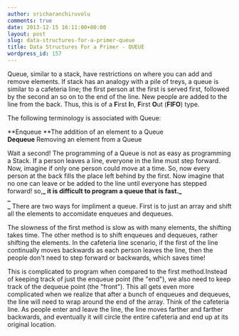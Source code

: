 ```yaml
---
author: sricharanchiruvolu
comments: true
date: 2013-12-15 16:11:00+00:00
layout: post
slug: data-structures-for-a-primer-queue
title: Data Structures For a Primer - QUEUE
wordpress_id: 157
---
```


Queue, similar to a stack, have restrictions on where you can add and remove elements. If stack has an analogy with a pile of treys, a queue is similar to a cafeteria line; the first person at the first is served first, followed by the second an so on to the end of the line. New people are added to the line from the back. Thus, this is of a **F**irst **I**n, **F**irst **O**ut (**FIFO**) type.  
  
The following terminology is associated with Queue:  
  
**Enqueue **The addition of an element to a Queue  
**Dequeue** Removing an element from a Queue  
  
Wait a second! The programming of a Queue is not as easy as programming a Stack. If a person leaves a line, everyone in the line must step forward. Now, imagine if only one person could move at a time. So, now every person at the back fills the place left behind by the first. Now imagine that no one can leave or be added to the line until everyone has stepped forward! so,**_ it is difficult to program a queue that is fast._**  
**_  
_** There are two ways for impliment a queue. First is to just an array and shift all the elements to accomidate enqueues and dequeues.  
  
The slowness of the first method is slow as with many elements, the shifting takes time. The other method is to shift enqueues and dequeues, rather shifting the elements. In the cafeteria line scenario, if the first of the line continually moves backwards as each person leaves the line, then the people don't need to step forward or backwards, which saves time!  
  
This is complicated to program when compared to the first method.Instead of keeping track of just the enqueue point (the "end"), we also need to keep track of the dequeue point (the "front"). This all gets even more complicated when we realize that after a bunch of enqueues and dequeues, the line will need to wrap around the end of the array. Think of the cafeteria line. As people enter and leave the line, the line moves farther and farther backwards, and eventually it will circle the entire cafeteria and end up at its original location.
